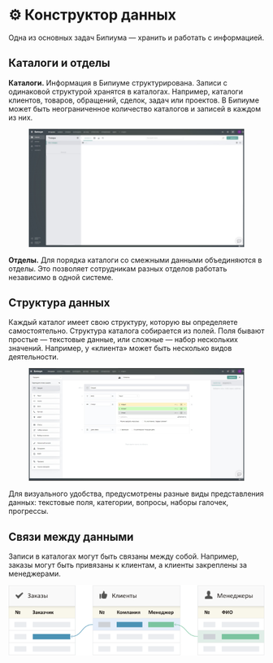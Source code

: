 # ⚙️ Конструктор данных

Одна из основных задач Бипиума — хранить и работать с информацией.

## Каталоги и отделы

**Каталоги.** Информация в Бипиуме структурирована. Записи с одинаковой структурой хранятся в каталогах. Например, каталоги клиентов, товаров, обращений, сделок, задач или проектов. В Бипиуме может быть неограниченное количество каталогов и записей в каждом из них.

<figure><img src="../../.gitbook/assets/image.jpg" alt=""><figcaption></figcaption></figure>

**Отделы.** Для порядка каталоги со смежными данными объединяются в отделы. Это позволяет сотрудникам разных отделов работать независимо в одной системе.

## Структура данных

Каждый каталог имеет свою структуру, которую вы определяете самостоятельно. Структура каталога собирается из полей. Поля бывают простые — текстовые данные, или сложные — набор нескольких значений. Например, у «клиента» может быть несколько видов деятельности.

<figure><img src="../../.gitbook/assets/image (1).jpg" alt=""><figcaption></figcaption></figure>

Для визуального удобства, предусмотрены разные виды представления данных: текстовые поля, категории, вопросы, наборы галочек, прогрессы.

## Связи между данными

Записи в каталогах могут быть связаны между собой. Например, заказы могут быть привязаны к клиентам, а клиенты закреплены за менеджерами.

![](../../.gitbook/assets/structire-links.png)
